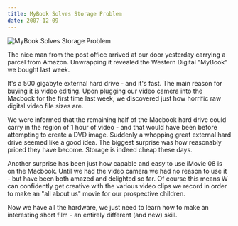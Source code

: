 ```yaml
---
title: MyBook Solves Storage Problem
date: 2007-12-09
---
```


![MyBook Solves Storage Problem](https://source.unsplash.com/_nRpqIBM40Q/1600x900)

The nice man from the post office arrived at our door yesterday carrying a parcel from Amazon. Unwrapping it revealed the Western Digital "MyBook" we bought last week.

It's a 500 gigabyte external hard drive - and it's fast. The main reason for buying it is video editing. Upon plugging our video camera into the Macbook for the first time last week, we discovered just how horrific raw digital video file sizes are.

We were informed that the remaining half of the Macbook hard drive could carry in the region of 1 hour of video - and that would have been before attempting to create a DVD image. Suddenly a whopping great external hard drive seemed like a good idea. The biggest surprise was how reasonably priced they have become. Storage is indeed cheap these days.

Another surprise has been just how capable and easy to use iMovie 08 is on the Macbook. Until we had the video camera we had no reason to use it - but have been both amazed and delighted so far. Of course this means W can confidently get creative with the various video clips we record in order to make an "all about us" movie for our prospective children.

Now we have all the hardware, we just need to learn how to make an interesting short film - an entirely different (and new) skill.